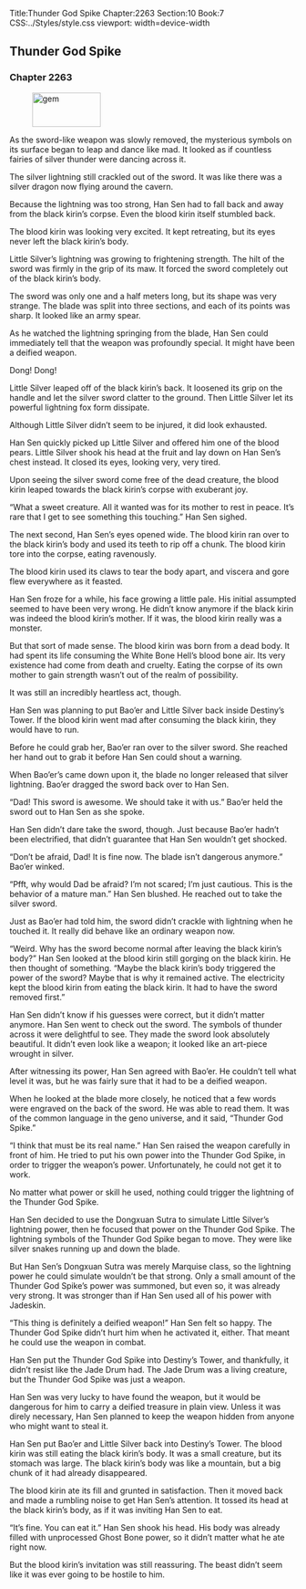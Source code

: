 Title:Thunder God Spike 
Chapter:2263 
Section:10 
Book:7 
CSS:../Styles/style.css 
viewport: width=device-width
  
## Thunder God Spike
### Chapter 2263
  
<figure>
	<img src="../Images/gem.gif" alt="gem" id="gem" width="120" height="60" />
</figure>
  

  
As the sword-like weapon was slowly removed, the mysterious symbols on its surface began to leap and dance like mad. It looked as if countless fairies of silver thunder were dancing across it.

The silver lightning still crackled out of the sword. It was like there was a silver dragon now flying around the cavern.

Because the lightning was too strong, Han Sen had to fall back and away from the black kirin’s corpse. Even the blood kirin itself stumbled back.

The blood kirin was looking very excited. It kept retreating, but its eyes never left the black kirin’s body.

Little Silver’s lightning was growing to frightening strength. The hilt of the sword was firmly in the grip of its maw. It forced the sword completely out of the black kirin’s body.

The sword was only one and a half meters long, but its shape was very strange. The blade was split into three sections, and each of its points was sharp. It looked like an army spear.

As he watched the lightning springing from the blade, Han Sen could immediately tell that the weapon was profoundly special. It might have been a deified weapon.

Dong! Dong!

Little Silver leaped off of the black kirin’s back. It loosened its grip on the handle and let the silver sword clatter to the ground. Then Little Silver let its powerful lightning fox form dissipate.

Although Little Silver didn’t seem to be injured, it did look exhausted.

Han Sen quickly picked up Little Silver and offered him one of the blood pears. Little Silver shook his head at the fruit and lay down on Han Sen’s chest instead. It closed its eyes, looking very, very tired.

Upon seeing the silver sword come free of the dead creature, the blood kirin leaped towards the black kirin’s corpse with exuberant joy.

“What a sweet creature. All it wanted was for its mother to rest in peace. It’s rare that I get to see something this touching.” Han Sen sighed.

The next second, Han Sen’s eyes opened wide. The blood kirin ran over to the black kirin’s body and used its teeth to rip off a chunk. The blood kirin tore into the corpse, eating ravenously.

The blood kirin used its claws to tear the body apart, and viscera and gore flew everywhere as it feasted.

Han Sen froze for a while, his face growing a little pale. His initial assumpted seemed to have been very wrong. He didn’t know anymore if the black kirin was indeed the blood kirin’s mother. If it was, the blood kirin really was a monster.

But that sort of made sense. The blood kirin was born from a dead body. It had spent its life consuming the White Bone Hell’s blood bone air. Its very existence had come from death and cruelty. Eating the corpse of its own mother to gain strength wasn’t out of the realm of possibility.

It was still an incredibly heartless act, though.

Han Sen was planning to put Bao’er and Little Silver back inside Destiny’s Tower. If the blood kirin went mad after consuming the black kirin, they would have to run.

Before he could grab her, Bao’er ran over to the silver sword. She reached her hand out to grab it before Han Sen could shout a warning.

When Bao’er’s came down upon it, the blade no longer released that silver lightning. Bao’er dragged the sword back over to Han Sen.

“Dad! This sword is awesome. We should take it with us.” Bao’er held the sword out to Han Sen as she spoke.

Han Sen didn’t dare take the sword, though. Just because Bao’er hadn’t been electrified, that didn’t guarantee that Han Sen wouldn’t get shocked.

“Don’t be afraid, Dad! It is fine now. The blade isn’t dangerous anymore.” Bao’er winked.

“Pfft, why would Dad be afraid? I’m not scared; I’m just cautious. This is the behavior of a mature man.” Han Sen blushed. He reached out to take the silver sword.

Just as Bao’er had told him, the sword didn’t crackle with lightning when he touched it. It really did behave like an ordinary weapon now.

“Weird. Why has the sword become normal after leaving the black kirin’s body?” Han Sen looked at the blood kirin still gorging on the black kirin. He then thought of something. “Maybe the black kirin’s body triggered the power of the sword? Maybe that is why it remained active. The electricity kept the blood kirin from eating the black kirin. It had to have the sword removed first.”

Han Sen didn’t know if his guesses were correct, but it didn’t matter anymore. Han Sen went to check out the sword. The symbols of thunder across it were delightful to see. They made the sword look absolutely beautiful. It didn’t even look like a weapon; it looked like an art-piece wrought in silver.

After witnessing its power, Han Sen agreed with Bao’er. He couldn’t tell what level it was, but he was fairly sure that it had to be a deified weapon.

When he looked at the blade more closely, he noticed that a few words were engraved on the back of the sword. He was able to read them. It was of the common language in the geno universe, and it said, “Thunder God Spike.”

“I think that must be its real name.” Han Sen raised the weapon carefully in front of him. He tried to put his own power into the Thunder God Spike, in order to trigger the weapon’s power. Unfortunately, he could not get it to work.

No matter what power or skill he used, nothing could trigger the lightning of the Thunder God Spike.

Han Sen decided to use the Dongxuan Sutra to simulate Little Silver’s lightning power, then he focused that power on the Thunder God Spike. The lightning symbols of the Thunder God Spike began to move. They were like silver snakes running up and down the blade.

But Han Sen’s Dongxuan Sutra was merely Marquise class, so the lightning power he could simulate wouldn’t be that strong. Only a small amount of the Thunder God Spike’s power was summoned, but even so, it was already very strong. It was stronger than if Han Sen used all of his power with Jadeskin.

“This thing is definitely a deified weapon!” Han Sen felt so happy. The Thunder God Spike didn’t hurt him when he activated it, either. That meant he could use the weapon in combat.

Han Sen put the Thunder God Spike into Destiny’s Tower, and thankfully, it didn’t resist like the Jade Drum had. The Jade Drum was a living creature, but the Thunder God Spike was just a weapon.

Han Sen was very lucky to have found the weapon, but it would be dangerous for him to carry a deified treasure in plain view. Unless it was direly necessary, Han Sen planned to keep the weapon hidden from anyone who might want to steal it.

Han Sen put Bao’er and Little Silver back into Destiny’s Tower. The blood kirin was still eating the black kirin’s body. It was a small creature, but its stomach was large. The black kirin’s body was like a mountain, but a big chunk of it had already disappeared.

The blood kirin ate its fill and grunted in satisfaction. Then it moved back and made a rumbling noise to get Han Sen’s attention. It tossed its head at the black kirin’s body, as if it was inviting Han Sen to eat.

“It’s fine. You can eat it.” Han Sen shook his head. His body was already filled with unprocessed Ghost Bone power, so it didn’t matter what he ate right now.

But the blood kirin’s invitation was still reassuring. The beast didn’t seem like it was ever going to be hostile to him.